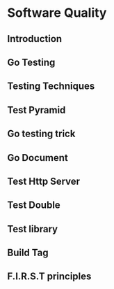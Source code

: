 # Software Quality

## Introduction
## Go Testing 
## Testing Techniques
## Test Pyramid
## Go testing trick
## Go Document
## Test Http Server
## Test Double
## Test library
## Build Tag
## F.I.R.S.T principles 
